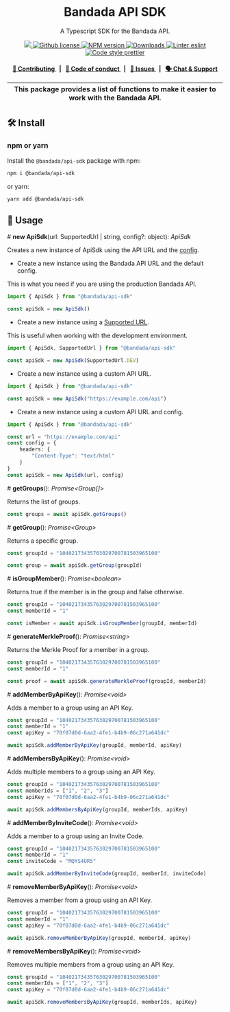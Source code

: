 <p align="center">
    <h1 align="center">
        Bandada API SDK
    </h1>
    <p align="center">A Typescript SDK for the Bandada API.</p>
</p>

<p align="center">
    <a href="https://github.com/bandada-infra/bandada">
        <img src="https://img.shields.io/badge/project-Bandada-blue.svg?style=flat-square">
    </a>
    <a href="https://github.com/bandada-infra/bandada/blob/main/LICENSE">
        <img alt="Github license" src="https://img.shields.io/github/license/bandada-infra/bandada.svg?style=flat-square">
    </a>
    <a href="https://www.npmjs.com/package/@bandada/api-sdk">
        <img alt="NPM version" src="https://img.shields.io/npm/v/@bandada/api-sdk?style=flat-square" />
    </a>
    <a href="https://npmjs.org/package/@bandada/api-sdk">
        <img alt="Downloads" src="https://img.shields.io/npm/dm/@bandada/api-sdk.svg?style=flat-square" />
    </a>
    <a href="https://eslint.org/">
        <img alt="Linter eslint" src="https://img.shields.io/badge/linter-eslint-8080f2?style=flat-square&logo=eslint" />
    </a>
    <a href="https://prettier.io/">
        <img alt="Code style prettier" src="https://img.shields.io/badge/code%20style-prettier-f8bc45?style=flat-square&logo=prettier" />
    </a>
</p>

<div align="center">
    <h4>
        <a href="https://github.com/bandada-infra/bandada/blob/main/CONTRIBUTING.md">
            👥 Contributing
        </a>
        <span>&nbsp;&nbsp;|&nbsp;&nbsp;</span>
        <a href="https://github.com/bandada-infra/bandada/blob/main/CODE_OF_CONDUCT.md">
            🤝 Code of conduct
        </a>
        <span>&nbsp;&nbsp;|&nbsp;&nbsp;</span>
        <a href="https://github.com/bandada-infra/bandada/contribute">
            🔎 Issues
        </a>
        <span>&nbsp;&nbsp;|&nbsp;&nbsp;</span>
        <a href="https://discord.com/invite/sF5CT5rzrR">
            🗣️ Chat &amp; Support
        </a>
    </h4>
</div>

| This package provides a list of functions to make it easier to work with the Bandada API. |
| ----------------------------------------------------------------------------------------- |

## 🛠 Install

### npm or yarn

Install the `@bandada/api-sdk` package with npm:

```bash
npm i @bandada/api-sdk
```

or yarn:

```bash
yarn add @bandada/api-sdk
```

## 📜 Usage

\# **new ApiSdk**(url: SupportedUrl | string, config?: object): _ApiSdk_

Creates a new instance of ApiSdk using the API URL and the [config](https://axios-http.com/docs/req_config).

-   Create a new instance using the Bandada API URL and the default config.

This is what you need if you are using the production Bandada API.

```ts
import { ApiSdk } from "@bandada/api-sdk"

const apiSdk = new ApiSdk()
```

-   Create a new instance using a [Supported URL](https://github.com/bandada-infra/bandada/blob/main/libs/api-sdk/src/types/index.ts#L43).

This is useful when working with the development environment.

```ts
import { ApiSdk, SupportedUrl } from "@bandada/api-sdk"

const apiSdk = new ApiSdk(SupportedUrl.DEV)
```

-   Create a new instance using a custom API URL.

```ts
import { ApiSdk } from "@bandada/api-sdk"

const apiSdk = new ApiSdk("https://example.com/api")
```

-   Create a new instance using a custom API URL and config.

```ts
import { ApiSdk } from "@bandada/api-sdk"

const url = "https://example.com/api"
const config = {
    headers: {
        "Content-Type": "text/html"
    }
}
const apiSdk = new ApiSdk(url, config)
```

\# **getGroups**(): _Promise\<Group[]>_

Returns the list of groups.

```ts
const groups = await apiSdk.getGroups()
```

\# **getGroup**(): _Promise\<Group>_

Returns a specific group.

```ts
const groupId = "10402173435763029700781503965100"

const group = await apiSdk.getGroup(groupId)
```

\# **isGroupMember**(): _Promise\<boolean>_

Returns true if the member is in the group and false otherwise.

```ts
const groupId = "10402173435763029700781503965100"
const memberId = "1"

const isMember = await apiSdk.isGroupMember(groupId, memberId)
```

\# **generateMerkleProof**(): _Promise\<string>_

Returns the Merkle Proof for a member in a group.

```ts
const groupId = "10402173435763029700781503965100"
const memberId = "1"

const proof = await apiSdk.generateMerkleProof(groupId, memberId)
```

\# **addMemberByApiKey**(): _Promise\<void>_

Adds a member to a group using an API Key.

```ts
const groupId = "10402173435763029700781503965100"
const memberId = "1"
const apiKey = "70f07d0d-6aa2-4fe1-b4b9-06c271a641dc"

await apiSdk.addMemberByApiKey(groupId, memberId, apiKey)
```

\# **addMembersByApiKey**(): _Promise\<void>_

Adds multiple members to a group using an API Key.

```ts
const groupId = "10402173435763029700781503965100"
const memberIds = ["1", "2", "3"]
const apiKey = "70f07d0d-6aa2-4fe1-b4b9-06c271a641dc"

await apiSdk.addMembersByApiKey(groupId, memberIds, apiKey)
```

\# **addMemberByInviteCode**(): _Promise\<void>_

Adds a member to a group using an Invite Code.

```ts
const groupId = "10402173435763029700781503965100"
const memberId = "1"
const inviteCode = "MQYS4UR5"

await apiSdk.addMemberByInviteCode(groupId, memberId, inviteCode)
```

\# **removeMemberByApiKey**(): _Promise\<void>_

Removes a member from a group using an API Key.

```ts
const groupId = "10402173435763029700781503965100"
const memberId = "1"
const apiKey = "70f07d0d-6aa2-4fe1-b4b9-06c271a641dc"

await apiSdk.removeMemberByApiKey(groupId, memberId, apiKey)
```

\# **removeMembersByApiKey**(): _Promise\<void>_

Removes multiple members from a group using an API Key.

```ts
const groupId = "10402173435763029700781503965100"
const memberIds = ["1", "2", "3"]
const apiKey = "70f07d0d-6aa2-4fe1-b4b9-06c271a641dc"

await apiSdk.removeMembersByApiKey(groupId, memberIds, apiKey)
```
